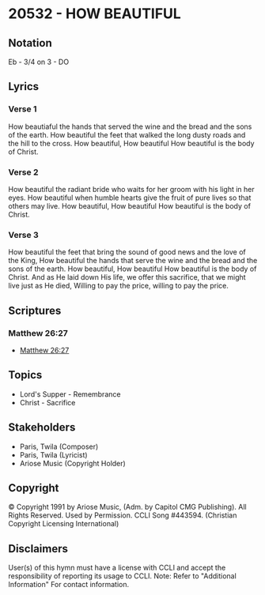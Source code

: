 # 20532 - HOW BEAUTIFUL

## Notation

Eb - 3/4 on 3 - DO

## Lyrics

### Verse 1

How beautiaful the hands that served the wine and the bread and the sons of the earth. How beautiful the feet that walked the long dusty roads and the hill to the cross. How beautiful, How beautiful How beautiful is the body of Christ. 

### Verse 2

How beautiful the radiant bride who waits for her groom with his light in her eyes. How beautiful when humble hearts give the fruit of pure lives so that others may live. How beautiful, How beautiful How beautiful is the body of Christ. 

### Verse 3

How beautiful the feet that bring the sound of good news and the love of the King, How beautiful the hands that serve the wine and the bread and the sons of the earth. How beautiful, How beautiful How beautiful is the body of Christ. And as He laid down His life, we offer this sacrifice, that we might live just as He died, Willing to pay the price, willing to pay the price.


## Scriptures

### Matthew 26:27

- [Matthew 26:27](https://www.biblegateway.com/passage/?search=Matthew%2026%3A27)


## Topics

- Lord's Supper - Remembrance
- Christ - Sacrifice

## Stakeholders

- Paris, Twila (Composer)
- Paris, Twila (Lyricist)
- Ariose Music (Copyright Holder)

## Copyright

© Copyright 1991 by Ariose Music, (Adm. by Capitol CMG Publishing). All Rights Reserved. Used by Permission. CCLI Song #443594.
(Christian Copyright Licensing International)

## Disclaimers

User(s) of this hymn must have a license with CCLI and accept the responsibility of reporting its usage to CCLI.
Note: Refer to "Additional Information" For contact information.

